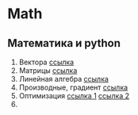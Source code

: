 # Math

## Математика и python

1. Вектора [ссылка](https://github.com/520911/math_for_ml/blob/main/Math_1.ipynb)
2. Матрицы [ссылка](https://github.com/520911/math_for_ml/blob/main/Math_2.ipynb)
3. Линейная алгебра [ссылка](https://github.com/520911/math_for_ml/blob/main/Math_3.ipynb)
4. Производные, градиент [ссылка](https://github.com/520911/math_for_ml/blob/main/Math_4.ipynb)
5. Оптимизация [ссылка 1](https://github.com/520911/math_for_ml/blob/main/Math_5.ipynb)
               [ссылка 2](https://github.com/520911/math_for_ml/blob/main/Math_6.ipynb) 
6. 
